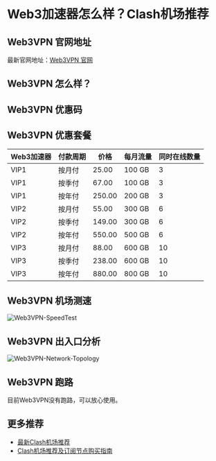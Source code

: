 # Web3加速器怎么样？Clash机场推荐

## Web3VPN 官网地址
最新官网地址：[Web3VPN 官网](https://cf.affxc.com/web3vpn/)

## Web3VPN 怎么样？


## Web3VPN 优惠码


## Web3VPN 优惠套餐

| Web3加速器 | 付款周期 | 价格     | 每月流量   | 同时在线数量 |
|---------|------|--------|--------|--------|
| VIP1    | 按月付  | 25.00  | 100 GB | 3      |
| VIP1    | 按季付  | 67.00  | 100 GB | 3      |
| VIP1    | 按年付  | 250.00 | 200 GB | 3      |
| VIP2    | 按月付  | 55.00  | 300 GB | 6      |
| VIP2    | 按季付  | 149.00 | 300 GB | 6      |
| VIP2    | 按年付  | 550.00 | 500 GB | 6      |
| VIP3    | 按月付  | 88.00  | 600 GB | 10     |
| VIP3    | 按季付  | 238.00 | 600 GB | 10     |
| VIP3    | 按年付  | 880.00 | 800 GB | 10     |

## Web3VPN 机场测速

![Web3VPN-SpeedTest](https://github.com/user-attachments/assets/7c43e12f-1f44-4b93-aacf-f6484ca87673)

## Web3VPN 出入口分析

![Web3VPN-Network-Topology](https://github.com/user-attachments/assets/7d99221c-1ad8-4581-b19f-4e9c032fdefd)

## Web3VPN 跑路
目前Web3VPN没有跑路，可以放心使用。

## 更多推荐
 - [最新Clash机场推荐](https://github.com/clashfan/jichangtuijian)
 - [Clash机场推荐及订阅节点购买指南](https://clashfan.com/?utm_source=github&utm_medium=clashfan-details)
